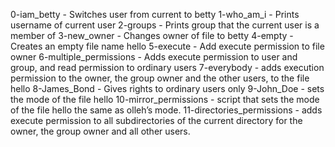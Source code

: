 0-iam_betty - Switches user from current to betty
1-who_am_i - Prints username of current user
2-groups - Prints group that the current user is a member of
3-new_owner - Changes owner of file to betty
4-empty - Creates an empty file name hello
5-execute - Add execute permission to file owner
6-multiple_permissions - Adds execute permission to user and group, and read permission to ordinary users
7-everybody - adds execution permission to the owner, the group owner and the other users, to the file hello
8-James_Bond - Gives rights to ordinary users only
9-John_Doe - sets the mode of the file hello
10-mirror_permissions -  script that sets the mode of the file hello the same as olleh’s mode.
11-directories_permissions -  adds execute permission to all subdirectories of the current directory for the owner, the group owner and all other users.